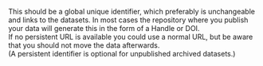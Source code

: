 This should be a global unique identifier, which preferably is unchangeable and links to the datasets. In most cases the repository where you publish your data will generate this in the form of a Handle or DOI.<br>
If no persistent URL is available you could use a normal URL, but be aware that you should not move the data afterwards.<br>
(A persistent identifier is optional for unpublished archived datasets.)